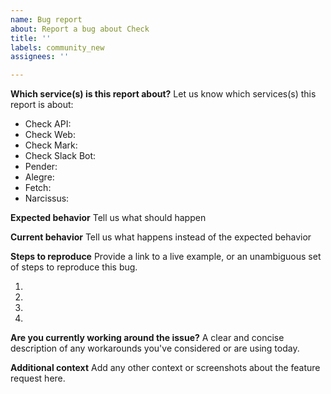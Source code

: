 ```yaml
---
name: Bug report
about: Report a bug about Check
title: ''
labels: community_new
assignees: ''

---
```


**Which service(s) is this report about?**
Let us know which services(s) this report is about:
- Check API:
- Check Web:
- Check Mark:
- Check Slack Bot:
- Pender:
- Alegre:
- Fetch:
- Narcissus:

**Expected behavior**
Tell us what should happen

**Current behavior**
Tell us what happens instead of the expected behavior

**Steps to reproduce**
Provide a link to a live example, or an unambiguous set of steps to reproduce this bug.

1.
2.
3.
4.

**Are you currently working around the issue?**
A clear and concise description of any workarounds you've considered or are using today.

**Additional context**
Add any other context or screenshots about the feature request here.
